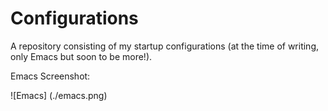 # Configurations
A repository consisting of my startup configurations (at the time of writing, only Emacs but soon to be more!).

Emacs Screenshot:

![Emacs]
(./emacs.png)
